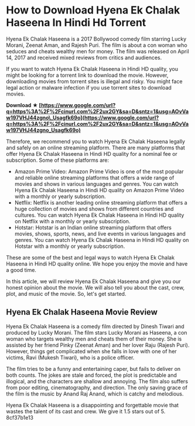 # How to Download Hyena Ek Chalak Haseena In Hindi Hd Torrent
 
Hyena Ek Chalak Haseena is a 2017 Bollywood comedy film starring Lucky Morani, Zeenat Aman, and Rajesh Puri. The film is about a con woman who seduces and cheats wealthy men for money. The film was released on April 14, 2017 and received mixed reviews from critics and audiences.
 
If you want to watch Hyena Ek Chalak Haseena in Hindi HD quality, you might be looking for a torrent link to download the movie. However, downloading movies from torrent sites is illegal and risky. You might face legal action or malware infection if you use torrent sites to download movies.
 
**Download ★ [https://www.google.com/url?q=https%3A%2F%2Fcinurl.com%2F2ux2GY&sa=D&sntz=1&usg=AOvVaw197VHJ44zgno\_Usagfk69o](https://www.google.com/url?q=https%3A%2F%2Fcinurl.com%2F2ux2GY&sa=D&sntz=1&usg=AOvVaw197VHJ44zgno_Usagfk69o)**


 
Therefore, we recommend you to watch Hyena Ek Chalak Haseena legally and safely on an online streaming platform. There are many platforms that offer Hyena Ek Chalak Haseena in Hindi HD quality for a nominal fee or subscription. Some of these platforms are:
 
- Amazon Prime Video: Amazon Prime Video is one of the most popular and reliable online streaming platforms that offers a wide range of movies and shows in various languages and genres. You can watch Hyena Ek Chalak Haseena in Hindi HD quality on Amazon Prime Video with a monthly or yearly subscription.
- Netflix: Netflix is another leading online streaming platform that offers a huge collection of movies and shows from different countries and cultures. You can watch Hyena Ek Chalak Haseena in Hindi HD quality on Netflix with a monthly or yearly subscription.
- Hotstar: Hotstar is an Indian online streaming platform that offers movies, shows, sports, news, and live events in various languages and genres. You can watch Hyena Ek Chalak Haseena in Hindi HD quality on Hotstar with a monthly or yearly subscription.

These are some of the best and legal ways to watch Hyena Ek Chalak Haseena in Hindi HD quality online. We hope you enjoy the movie and have a good time.
  
In this article, we will review Hyena Ek Chalak Haseena and give you our honest opinion about the movie. We will also tell you about the cast, crew, plot, and music of the movie. So, let's get started.
 
## Hyena Ek Chalak Haseena Movie Review
 
Hyena Ek Chalak Haseena is a comedy film directed by Dinesh Tiwari and produced by Lucky Morani. The film stars Lucky Morani as Haseena, a con woman who targets wealthy men and cheats them of their money. She is assisted by her friend Pinky (Zeenat Aman) and her lover Raju (Rajesh Puri). However, things get complicated when she falls in love with one of her victims, Ravi (Mukesh Tiwari), who is a police officer.
 
The film tries to be a funny and entertaining caper, but fails to deliver on both counts. The jokes are stale and forced, the plot is predictable and illogical, and the characters are shallow and annoying. The film also suffers from poor editing, cinematography, and direction. The only saving grace of the film is the music by Anand Raj Anand, which is catchy and melodious.
 
Hyena Ek Chalak Haseena is a disappointing and forgettable movie that wastes the talent of its cast and crew. We give it 1.5 stars out of 5.
 8cf37b1e13
 
